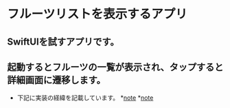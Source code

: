 # フルーツリストを表示するアプリ
## SwiftUIを試すアプリです。
## 起動するとフルーツの一覧が表示され、タップすると詳細画面に遷移します。

* 下記に実装の経緯を記載しています。
  *[note](https://note.com/tomo_kagemo/n/n262011715d38 "SwiftUIでListを実装し設計を学ぶ①")
  *[note](https://note.com/tomo_kagemo/n/n4fd04dbb5ed0 "SwiftUIでListを実装し設計を学ぶ①")
